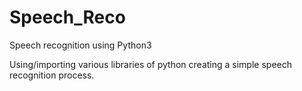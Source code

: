 # Speech_Reco
Speech recognition using Python3

Using/importing various libraries of python creating a simple speech recognition process.
